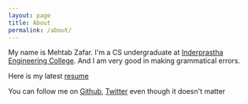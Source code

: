 ```yaml
---
layout: page
title: About
permalink: /about/
---
```


My name is Mehtab Zafar. I'm a CS undergraduate at [Inderprastha Engineering College](www.ipec.org.in). And I am very good in making grammatical errors.

Here is my latest [resume](https://github.com/mzfr/resume/blob/master/resume.pdf)

You can follow me on
<a href="https://github.com/mzfr">Github</a>,
<a href="https://twitter.com/mzfr98">Twitter</a> even though it doesn't matter

